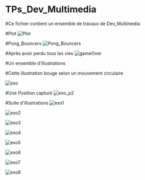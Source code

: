 # TPs_Dev_Multimedia
#Ce fichier contient un ensemble de travaux de Dev_Multimedia

#Plot
![Plot](https://user-images.githubusercontent.com/46101779/57969794-9df33700-7969-11e9-9367-71ce71ca3f13.JPG)

#Pong_Bouncers
![Pong_Bouncers](https://user-images.githubusercontent.com/46101779/57969819-a21f5480-7969-11e9-84bf-78c47f5a1e86.JPG)

#Après avoir perdu tous les vies 
![gameOver](https://user-images.githubusercontent.com/46101779/57969821-a51a4500-7969-11e9-9e59-258c9744f104.JPG)

#Un ensemble d'illustrations 

#Cette illustration bouge selon un mouvement circulaire

![exo](https://user-images.githubusercontent.com/46101779/57969823-aba8bc80-7969-11e9-8364-fe5788e2f1ee.JPG)

#Une Position capturé 
![exo_p2](https://user-images.githubusercontent.com/46101779/57969824-aba8bc80-7969-11e9-8efc-6f2cc18cb761.JPG)

#Suite d'illustrations
![exo1](https://user-images.githubusercontent.com/46101779/57969825-aba8bc80-7969-11e9-847e-446740bea45b.JPG)

![exo2](https://user-images.githubusercontent.com/46101779/57969826-aba8bc80-7969-11e9-9469-1133b998ddc2.JPG)

![exo3](https://user-images.githubusercontent.com/46101779/57969827-aba8bc80-7969-11e9-9e65-b6fc74aecd19.JPG)

![exo4](https://user-images.githubusercontent.com/46101779/57969828-ac415300-7969-11e9-8f29-43af45f5d296.JPG)

![exo5](https://user-images.githubusercontent.com/46101779/57969829-ac415300-7969-11e9-9e7a-039edaa29edc.JPG)

![exo6](https://user-images.githubusercontent.com/46101779/57969830-ac415300-7969-11e9-8692-cab860714578.JPG)

![exo7](https://user-images.githubusercontent.com/46101779/57969832-ac415300-7969-11e9-9731-3ec56f657750.JPG)

![exo8](https://user-images.githubusercontent.com/46101779/57969834-acd9e980-7969-11e9-933d-6400be001e08.JPG)
